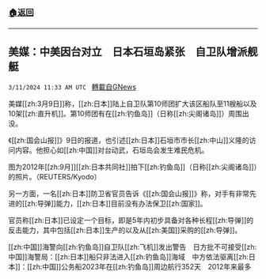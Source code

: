 ###  [:house:返回](README.md)
---


## 美媒：中美因台对立　日本石垣岛紧张　自卫队增派舰艇
`3/11/2024 11:33 AM UTC ` [轉載自GNews](https://gnews.org/articles/2384229)

美媒[[zh:3月9日]]称，[[zh:日本]]陆上自卫队第10师团扩大该区船队至11艘船以及10架[[zh:直升机]]。第10师团有在[[zh:钓鱼岛]]（日称[[zh:尖阁诸岛]]）周围出没。

《[[zh:国会山报]]》9日的报道，也引述[[zh:日本]]石垣市市长[[zh:中山]]义隆的访问内容。他担心如[[zh:中国]]对台动武，石垣岛会发生难民危机。

图为2012年[[zh:9月]][[zh:日本共同社]]拍下[[zh:钓鱼岛]]（日称[[zh:尖阁诸岛]]）的照片。（REUTERS/Kyodo）

另一方面，一名[[zh:日本]]防卫省官员告诉《[[zh:国会山报]]》称，对手有非常先进的[[zh:导弹]]能力，[[zh:日本]]目前没有办法保卫[[zh:国家]]。

官员称[[zh:日本]]已设定一个目标，即是5年内初步具备对各种长程[[zh:导弹]]的反击能力，其中包括[[zh:日本]]生产的以及从[[zh:美国]]采购的[[zh:导弹]]。

[[zh:中国]]海警向[[zh:钓鱼岛]]自卫队[[zh:飞机]]发出警告　日方批不可接受[[zh:中国]]海警局：[[zh:日本]]船只非法进入[[zh:钓鱼岛]]海域　中方依法驱离[[zh:日本]]：[[zh:中国]]公务船2023年在[[zh:钓鱼岛]]周边航行352天　2012年来最多
